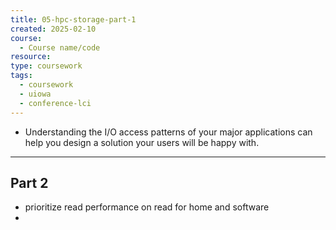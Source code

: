 ```yaml
---
title: 05-hpc-storage-part-1
created: 2025-02-10
course:
  - Course name/code
resource: 
type: coursework
tags:
  - coursework
  - uiowa
  - conference-lci
---
```

- Understanding the I/O access patterns of your major applications can help you design a solution your users will be happy with.


---

## Part 2
- prioritize read performance on read for home and software
- 